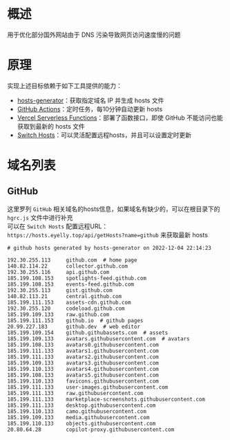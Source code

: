 
# 概述
用于优化部分国外网站由于 DNS 污染导致网页访问速度慢的问题
# 原理
实现上述目标依赖于如下工具提供的能力：
* [hosts-generator](https://github.com/eyelly-wu/hosts-generator)：获取指定域名 IP 并生成 hosts 文件
* [GitHub Actions](https://github.com/features/actions)：定时任务，每10分钟自动更新 hosts
* [Vercel Serverless Functions](https://vercel.com/docs/concepts/functions/serverless-functions)：部署了函数接口，即使 GitHub 不能访问也能获取到最新的 hosts 文件
* [Switch Hosts](https://swh.app/zh)：可以灵活配置远程hosts，并且可以设置定时更新

# 域名列表

## GitHub
这里罗列 `GitHub` 相关域名的hosts信息，如果域名有缺少的，可以在根目录下的 `hgrc.js` 文件中进行补充<br />可以在 `Switch Hosts` 配置远程URL：`https://hosts.eyelly.top/api/getHosts?name=github` 来获取最新 hosts
```text
# github hosts generated by hosts-generator on 2022-12-04 22:14:23

192.30.255.113     github.com  # home page
140.82.114.22      collector.github.com  
192.30.255.116     api.github.com  
185.199.108.153    spotlights-feed.github.com  
185.199.108.153    events-feed.github.com  
192.30.255.113     gist.github.com  
140.82.113.21      central.github.com  
185.199.111.153    assets-cdn.github.com  
192.30.255.120     codeload.github.com  
185.199.109.133    raw.github.com  
185.199.111.153    github.io  # github pages
20.99.227.183      github.dev  # web editor
185.199.109.154    github.githubassets.com  # assets
185.199.109.133    avatars.githubusercontent.com  # avatars
185.199.108.133    avatars0.githubusercontent.com  
185.199.111.133    avatars1.githubusercontent.com  
185.199.111.133    avatars2.githubusercontent.com  
185.199.109.133    avatars3.githubusercontent.com  
185.199.110.133    avatars4.githubusercontent.com  
185.199.108.133    avatars5.githubusercontent.com  
185.199.110.133    favicons.githubusercontent.com  
185.199.111.133    user-images.githubusercontent.com  
185.199.111.133    raw.githubusercontent.com  
185.199.111.133    marketplace-screenshots.githubusercontent.com  
185.199.111.133    desktop.githubusercontent.com  
185.199.110.133    camo.githubusercontent.com  
185.199.109.133    media.githubusercontent.com  
185.199.110.133    objects.githubusercontent.com  
20.80.64.28        copilot-proxy.githubusercontent.com  
```
